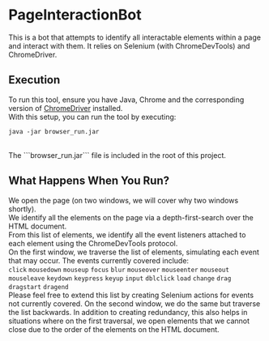 # PageInteractionBot
This is a bot that attempts to identify all interactable elements within a page and interact with them. It relies on Selenium (with ChromeDevTools) and  ChromeDriver.

## Execution
To run this tool, ensure you have Java, Chrome and the corresponding version of <a href="https://chromedriver.chromium.org/downloads">ChromeDriver</a> installed.<br/>
With this setup, you can run the tool by executing:<br/>
```
java -jar browser_run.jar
```
<br/>
The ```browser_run.jar``` file is included in the root of this project.

## What Happens When You Run?
We open the page (on two windows, we will cover why two windows shortly).<br/>
We identify all the elements on the page via a depth-first-search over the HTML document.<br/>
From this list of elements, we identify all the event listeners attached to each element using the ChromeDevTools protocol.<br/>
On the first window, we traverse the list of elements, simulating each event that may occur. The events currently covered include:<br/>
```click```
```mousedown```
```mouseup```
```focus```
```blur```
```mouseover```
```mouseenter```
```mouseout```
```mouseleave```
```keydown```
```keypress```
```keyup```
```input```
```dblclick```
```load```
```change```
```drag```
```dragstart```
```dragend```<br/>
Please feel free to extend this list by creating Selenium actions for events not currently covered.
On the second window, we do the same but traverse the list backwards. In addition to creating redundancy, this also helps in situations where on the first traversal, we open elements that we cannot close due to the order of the elements on the HTML document.

